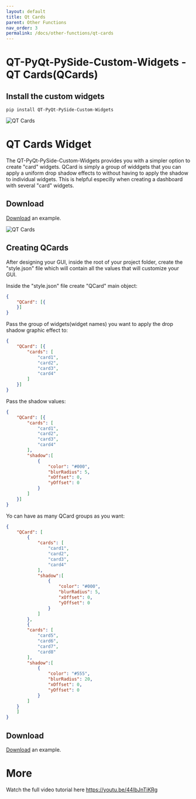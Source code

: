 ```yaml
---
layout: default
title: Qt Cards
parent: Other Functions
nav_order: 3
permalink: /docs/other-functions/qt-cards
---
```


# QT-PyQt-PySide-Custom-Widgets - QT Cards(QCards)

## Install the custom widgets
```
pip install QT-PyQt-PySide-Custom-Widgets

```

![QT Cards](https://github.com/KhamisiKibet/QT-PyQt-PySide-Custom-Widgets/blob/main/images/qt-cards-on-dashboard.png?raw=true)

# QT Cards Widget

The QT-PyQt-PySide-Custom-Widgets provides you with a simpler option to create "card" widgets. 
QCard is simply a group of widdgets that you can apply a uniform drop shadow effects to without having to apply the shadow to individual widgets. This is helpful especilly when creating a dashboard with several "card" widgets.


## Download

[Download](https://github.com/KhamisiKibet/QT-PyQt-PySide-Custom-Widgets/tree/main/examples) an example.

![QT Cards](https://github.com/KhamisiKibet/QT-PyQt-PySide-Custom-Widgets/blob/main/images/Screenshot_20230923_074144.png?raw=true)

## Creating QCards
After designing your GUI, inside the root of your project folder, create the "style.json" file which will contain all the values that will customize your GUI.


Inside the "style.json" file create "QCard" main object:

```json
{
	"QCard": [{
	}]
}
```

Pass the group of widgets(widget names) you want to apply the drop shadow graphic effect to:

```json
{
	"QCard": [{
		"cards": [
			"card1",
			"card2",
			"card3",
			"card4"
		]
	}]
}
```

Pass the shadow values:

```json
{
	"QCard": [{
		"cards": [
			"card1",
			"card2",
			"card3",
			"card4"
		],
		"shadow":[
			{
				"color": "#000",
				"blurRadius": 5,
				"xOffset": 0,
				"yOffset": 0
			}
		]
	}]
}
```

Yo can have as many QCard groups as you want:

```json
{
	"QCard": [
		{
			"cards": [
				"card1",
				"card2",
				"card3",
				"card4"
			],
			"shadow":[
				{
					"color": "#000",
					"blurRadius": 5,
					"xOffset": 0,
					"yOffset": 0
				}
			]
		},
		{
		"cards": [
			"card5",
			"card6",
			"card7",
			"card8"
		],
		"shadow":[
			{
				"color": "#555",
				"blurRadius": 20,
				"xOffset": 0,
				"yOffset": 0
			}
		]
	}
	]
}
```

## Download

[Download](https://github.com/KhamisiKibet/QT-PyQt-PySide-Custom-Widgets/tree/main/examples) an example.

# More

Watch the full video tutorial here https://youtu.be/44IbJnTiKRg
